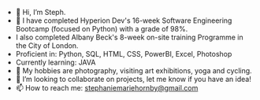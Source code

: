 - 👋 Hi, I’m Steph.
- 🌱 I have completed Hyperion Dev's 16-week Software Engineering Bootcamp (focused on Python) with a grade of 98%.
- I also completed Albany Beck's 8-week on-site training Programme in the City of London.
- Proficient in: Python, SQL, HTML, CSS, PowerBI, Excel, Photoshop
- Currently learning: JAVA
- 👀 My hobbies are photography, visiting art exhibitions, yoga and cycling.
- 💞️ I’m looking to collaborate on projects, let me know if you have an idea!
- 📫 How to reach me: stephaniemariehornby@gmail.com

<!---
StephMarieH/StephMarieH is a ✨ special ✨ repository because its `README.md` (this file) appears on your GitHub profile.
You can click the Preview link to take a look at your changes.
--->
